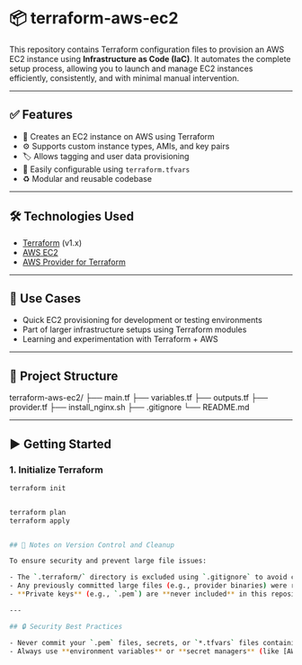 # 📦 terraform-aws-ec2

This repository contains Terraform configuration files to provision an AWS EC2 instance using **Infrastructure as Code (IaC)**. It automates the complete setup process, allowing you to launch and manage EC2 instances efficiently, consistently, and with minimal manual intervention.

---

## ✅ Features

- 🚀 Creates an EC2 instance on AWS using Terraform
- ⚙️ Supports custom instance types, AMIs, and key pairs
- 🏷️ Allows tagging and user data provisioning
- 📄 Easily configurable using `terraform.tfvars`
- ♻️ Modular and reusable codebase

---

## 🛠️ Technologies Used

- [Terraform](https://www.terraform.io/) (v1.x)
- [AWS EC2](https://aws.amazon.com/ec2/)
- [AWS Provider for Terraform](https://registry.terraform.io/providers/hashicorp/aws/latest)

---

## 🚀 Use Cases

- Quick EC2 provisioning for development or testing environments
- Part of larger infrastructure setups using Terraform modules
- Learning and experimentation with Terraform + AWS

---

## 📂 Project Structure

terraform-aws-ec2/
├── main.tf
├── variables.tf
├── outputs.tf
├── provider.tf
├── install_nginx.sh
├── .gitignore
└── README.md


---

## ▶️ Getting Started

### 1. Initialize Terraform
```bash
terraform init


terraform plan
terraform apply


## 📌 Notes on Version Control and Cleanup

To ensure security and prevent large file issues:

- The `.terraform/` directory is excluded using `.gitignore` to avoid committing downloaded providers and caches.
- Any previously committed large files (e.g., provider binaries) were removed using [`git filter-repo`](https://github.com/newren/git-filter-repo).
- **Private keys** (e.g., `.pem`) are **never included** in this repository to protect sensitive access credentials.

---

## 🔒 Security Best Practices

- Never commit your `.pem` files, secrets, or `*.tfvars` files containing credentials.
- Always use **environment variables** or **secret managers** (like [AWS Secrets Manager](https://aws.amazon.com/secrets-manager/)) to manage sensitive data in production environments.
